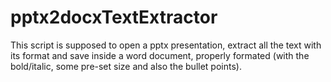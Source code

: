 # pptx2docxTextExtractor
This script is supposed to open a pptx presentation, extract all the text with its format and save inside a word document, properly formated (with the bold/italic, some pre-set size and also the bullet points).
